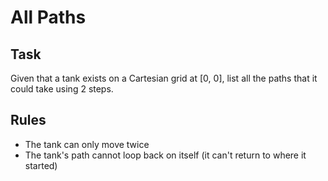 # All Paths

## Task
Given that a tank exists on a Cartesian grid at [0, 0], list all the paths that it could take using 2 steps.

## Rules
- The tank can only move twice
- The tank's path cannot loop back on itself (it can't return to where it started)
